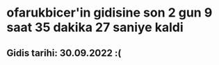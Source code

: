 # ofarukbicer'in gidisine son 2 gun 9 saat 35 dakika 27 saniye kaldi

## Gidis tarihi: 30.09.2022 :(